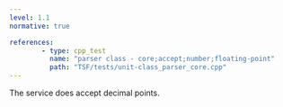 ```yaml
---
level: 1.1
normative: true

references:
        - type: cpp_test
          name: "parser class - core;accept;number;floating-point"
          path: "TSF/tests/unit-class_parser_core.cpp"
---
```


The service does accept decimal points.
